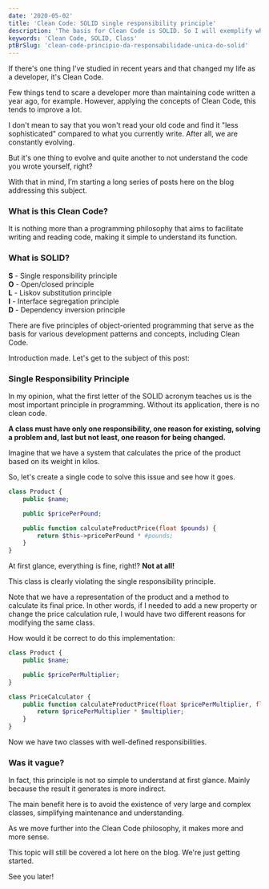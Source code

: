 ```yaml
---
date: '2020-05-02'
title: 'Clean Code: SOLID single responsibility principle'
description: 'The basis for Clean Code is SOLID. So I will exemplify what the first letter of the acronym teaches.'
keywords: 'Clean Code, SOLID, Class'
ptBrSlug: 'clean-code-principio-da-responsabilidade-unica-do-solid'
---
```


If there's one thing I've studied in recent years and that changed my life as a developer, it's Clean Code.

Few things tend to scare a developer more than maintaining code written a year ago, for example. However, applying the
concepts of Clean Code, this tends to improve a lot.

I don't mean to say that you won't read your old code and find it "less sophisticated" compared to what you currently
write. After all, we are constantly evolving.

But it's one thing to evolve and quite another to not understand the code you wrote yourself, right?

With that in mind, I’m starting a long series of posts here on the blog addressing this subject.

### What is this Clean Code?

It is nothing more than a programming philosophy that aims to facilitate writing and reading code, making it simple to
understand its function.

### What is SOLID?

**S** - Single responsibility principle <br/>
**O** - Open/closed principle <br/>
**L** - Liskov substitution principle <br/>
**I** - Interface segregation principle <br/>
**D** - Dependency inversion principle

There are five principles of object-oriented programming that serve as the basis for various development patterns and
concepts, including Clean Code.

Introduction made. Let's get to the subject of this post:

### Single Responsibility Principle

In my opinion, what the first letter of the SOLID acronym teaches us is the most important principle in programming.
Without its application, there is no clean code.

**A class must have only one responsibility, one reason for existing, solving a problem and, last but not least, one
reason for being changed.**

Imagine that we have a system that calculates the price of the product based on its weight in kilos.

So, let's create a single code to solve this issue and see how it goes.

```php
class Product {
    public $name;

    public $pricePerPound;

    public function calculateProductPrice(float $pounds) {
        return $this->pricePerPound * #pounds;
    }
}
```

At first glance, everything is fine, right!? **Not at all!**

This class is clearly violating the single responsibility principle.

Note that we have a representation of the product and a method to calculate its final price. In other words, if I needed
to add a new property or change the price calculation rule, I would have two different reasons for modifying the same
class.

How would it be correct to do this implementation:

```php
class Product {
    public $name;

    public $pricePerMultiplier;
}

class PriceCalculator {
    public function calculateProductPrice(float $pricePerMultiplier, float $multiplier) {
        return $pricePerMultiplier * $multiplier;
    }
}
```

Now we have two classes with well-defined responsibilities.

### Was it vague?

In fact, this principle is not so simple to understand at first glance. Mainly because the result it generates is more
indirect.

The main benefit here is to avoid the existence of very large and complex classes, simplifying maintenance and
understanding.

As we move further into the Clean Code philosophy, it makes more and more sense.

This topic will still be covered a lot here on the blog. We're just getting started.

See you later!
